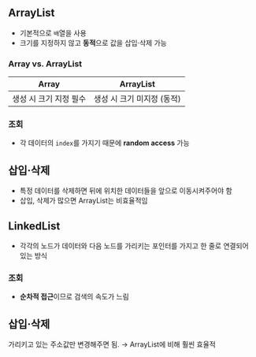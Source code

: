 ## ArrayList
- 기본적으로 `배`열을 사용
- 크기를 지정하지 않고 **동적**으로 값을 삽입·삭제 가능

### Array vs. ArrayList
|Array|ArrayList|
|---|---|
|생성 시 크기 지정 필수|생성 시 크기 미지정 (동적)|

### 조회
- 각 데이터의 `index`를 가지기 때문에 **random access** 가능

## 삽입·삭제
- 특정 데이터를 삭제하면 뒤에 위치한 데이터들을 앞으로 이동시켜주어야 함
- 삽입, 삭제가 많으면 ArrayList는 비효율적임

## LinkedList
- 각각의 노드가 데이터와 다음 노드를 가리키는 포인터를 가지고 한 줄로 연결되어 있는 방식

### 조회
- **순차적 접근**이므로 검색의 속도가 느림

## 삽입·삭제
가리키고 있는 주소값만 변경해주면 됨. → ArrayList에 비해 훨씬 효율적
  
